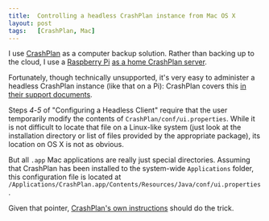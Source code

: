 ```yaml
---
title:  Controlling a headless CrashPlan instance from Mac OS X
layout: post
tags:   [CrashPlan, Mac]
---
```

I use [CrashPlan][crashplan] as a computer backup solution. Rather than backing up to the cloud, I
use a [Raspberry Pi][pi] [as a home CrashPlan server][server].

Fortunately, though technically unsupported, it's very easy to administer a headless CrashPlan
instance (like that on a Pi): CrashPlan covers this [in their support documents][headless].

Steps _4_-_5_ of "Configuring a Headless Client" require that the user temporarily modify the
contents of `CrashPlan/conf/ui.properties`. While it is not difficult to locate that file on a
Linux-like system (just look at the installation directory or list of files provided by the
appropriate package), its location on OS X is not as obvious.

But all `.app` Mac applications are really just special directories. Assuming that CrashPlan has
been installed to the system-wide `Applications` folder, this configuration file is located at
`/Applications/CrashPlan.app/Contents/Resources/Java/conf/ui.properties`.

Given that pointer, [CrashPlan's own instructions][headless] should do the trick.

[crashplan]: http://www.crashplan.com
[pi]:        http://www.raspberrypi.org
[server]:    http://www.jonrogers.co.uk/2012/05/crashplan-on-the-raspberry-pi/
[headless]:  http://support.crashplan.com/doku.php/how_to/configure_a_headless_client
